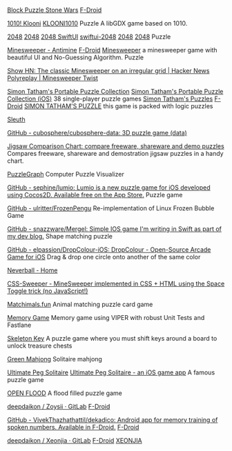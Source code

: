 
[Block Puzzle Stone Wars](https://github.com/SoltauFintel/blockpuzzle)
[F-Droid](https://f-droid.org/app/de.mwvb.blockpuzzle)

[1010! Klooni](https://f-droid.org/packages/dev.lonami.klooni)
[KLOONI1010](https://github.com/LonamiWebs/Klooni1010)
Puzzle
A libGDX game based on 1010.

[2048](https://github.com/austinzheng/iOS-2048)
[2048](https://github.com/austinzheng/swift-2048)
[2048 SwiftUI](https://github.com/unixzii/SwiftUI-2048)
[swiftui-2048](https://github.com/eleev/swiftui-2048)
[2048](https://github.com/danqing/2048)
[2048](https://f-droid.org/packages/org.secuso.privacyfriendly2048)
Puzzle

[Minesweeper - Antimine](https://github.com/lucasnlm/antimine-android)
[F-Droid](https://f-droid.org/app/dev.lucanlm.antimine)
[Minesweeper](https://f-droid.org/packages/dev.lucanlm.antimine)
a minesweeper game with beautiful UI and No-Guessing Algorithm.
Puzzle

[Show HN: The classic Minesweeper on an irregular grid | Hacker News](https://news.ycombinator.com/item?id=39232572)
[Polyreplay | Minesweeper Twist](https://polyreplay.com/minesweepertwist)

[Simon Tatham's Portable Puzzle Collection](https://github.com/ghewgill/puzzles)
[Simon Tatham's Portable Puzzle Collection (iOS)](https://hewgill.com/puzzles/)
38 single-player puzzle games
[Simon Tatham's Puzzles](https://github.com/chrisboyle/sgtpuzzles)
[F-Droid](https://www.f-droid.org/app/name.boyle.chris.sgtpuzzles)
[SIMON TATHAM'S PUZZLE](https://f-droid.org/en/packages/name.boyle.chris.sgtpuzzles/)
this game is packed with logic puzzles

[Sleuth](https://codeberg.org/BWPanda/sleuth)

[GitHub - cubosphere/cubosphere-data: 3D puzzle game (data)](https://github.com/cubosphere/cubosphere-data)

[Jigsaw Comparison Chart: compare freeware, shareware and demo puzzles](http://www.dottysvirtualjigsaws.com/Jigsaw02.asp)
Compares freeware, shareware and demostration jigsaw puzzles in a handy chart.

[PuzzleGraph](https://runevision.itch.io/puzzlegraph)
Computer Puzzle Visualizer

[GitHub - sephine/lumio: Lumio is a new puzzle game for iOS developed using Cocos2D. Available free on the App Store.](https://github.com/sephine/lumio)
Puzzle game

[GitHub - ulritter/FrozenPengu](https://github.com/ulritter/FrozenPengu)
Re-implementation of Linux Frozen Bubble Game

[GitHub - snazzware/Mergel: Simple IOS game I'm writing in Swift as part of my dev blog.](https://github.com/snazzware/Mergel)
Shape matching puzzle

[GitHub - elpassion/DropColour-iOS: DropColour - Open-Source Arcade Game for iOS](https://github.com/elpassion/DropColour-iOS)
Drag & drop one circle onto another of the same color

[Neverball - Home](https://neverball.org/)

[CSS-Sweeper - MineSweeper implemented in CSS + HTML using the Space Toggle trick (no JavaScript!)](https://propjockey.github.io/css-sweeper/)

[Matchimals.fun](https://github.com/igravitystudios/matchimals.fun)
Animal matching puzzle card game

[Memory Game](https://github.com/windwithbirds/mobile-ios-vipergame)
Memory game using VIPER with robust Unit Tests and Fastlane

[Skeleton Key](https://github.com/insurgentgames/Skeleton-Key-iOS)
A puzzle game where you must shift keys around a board to unlock treasure chests

[Green Mahjong](https://github.com/danbeck/green-mahjong)
Solitaire mahjong

[Ultimate Peg Solitaire](https://github.com/mkhrapov/ultimate-peg-solitaire)
[Ultimate Peg Solitaire - an iOS game app](https://www.ultimatepegsolitaire.com/)
A famous puzzle game

[OPEN FLOOD](https://github.com/GunshipPenguin/open_flood)
A flood filled puzzle game

[deepdaikon / Zoysii · GitLab](https://gitlab.com/deepdaikon/Zoysii)
[F-Droid](https://f-droid.org/app/xyz.deepdaikon.zoysii)

[GitHub - VivekThazhathattil/dekadico: Android app for memory training of spoken numbers. Available in F-Droid.](https://github.com/vivekthazhathattil/dekadico)
[F-Droid](https://f-droid.org/app/com.example.spokennumbers)

[deepdaikon / Xeonjia · GitLab](https://gitlab.com/deepdaikon/Xeonjia)
[F-Droid](https://f-droid.org/app/xyz.deepdaikon.xeonjia)
[XEONJIA](https://f-droid.org/en/packages/xyz.deepdaikon.xeonjia/)
